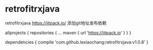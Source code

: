 # retrofitrxjava
retrofitrxjava
https://jitpack.io/ 添加git地址发布依赖

allprojects {
		repositories {
			...
			maven { url 'https://jitpack.io' }
		}
	}

dependencies {
	        compile 'com.github.lexiaochang:retrofitrxjava:v1.0.8'
	}

